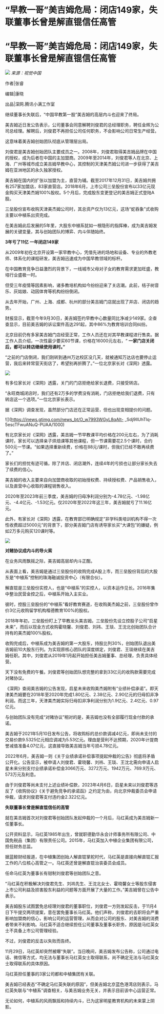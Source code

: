 # “早教一哥”美吉姆危局：闭店149家，失联董事长曾是解直锟信任高管

# “早教一哥”美吉姆危局：闭店149家，失联董事长曾是解直锟信任高管

![](https://inews.gtimg.com/news_bt/OBgMgebyZvbcWzDaor5_xbzKmMmBLBN87Xhjwtm3-I1L0AA/1000)
_来源：视觉中国_

作者|张睿

编辑|康晓

出品|深网.腾讯小满工作室

继续董事长失联后，“中国早教第一股”美吉姆的高层内斗也迎来了终局。

美吉姆近日发公告表示，公司董事会同意解聘刘俊君的总经理职务，聘任金辉为公司总经理。解聘后，刘俊君不再担任公司任何职务，不会影响公司日常生产经营。

这意味着美吉姆创始团队彻底从管理层出局。

刘俊君是美吉姆创始团队主要成员之一。2008年，刘俊君取得美吉姆品牌在中国的授权，成为后者在中国的主加盟商。2009年至2014年，刘俊君等人在北京、上海、广州等城市成立美吉姆早教中心，其控制的天津美杰姆公司进一步获得了美吉姆在亚洲地区的永久独家授权。

美吉姆在国内的扩张以加盟为主，直营为辅。截至2017年12月31日，美吉姆共拥有257家加盟店，83家直营店。2018年6月，上市公司三垒股份宣布以33亿元现金购买天津美杰姆100%股权。5个月后，完成股东变更登记的美吉姆正式登陆A股。

三垒股份宣布收购天津美杰姆公司时，其总资产仅为13亿元，这场“蛇吞象”式收购主要以中植系出资完成。

在美吉姆此后发展的5年里，大股东中植系犹如一根隐形的指挥棒，成为美吉姆发展的关键变量，其与创始团队的博弈、内斗伴随始终。

**3年亏了11亿 一年闭店149家**

从2009年初在北京开设第一家早教中心，凭借先进的场地和设备、专业的外教老师、体系化的课程研发，美吉姆迅速成为中国早教领域的标杆。

在中国教育竞争日益激烈的背景下，一线城市父母对子女的教育需求更加旺盛，教培行业盛极一时。

但受三年疫情等因素影响，诸多教培机构如今纷纷迎来了关店潮。此前，桔子树音乐、灰姑娘、动因体育等机构纷纷倒闭。

从去年开始，广州、上海、成都、杭州的部分美吉姆门店就出现了并店、闭店的趋势。

财报显示，截至今年9月30日，美吉姆签约早教中心数量同比净减少149家。企查查显示，目前美吉姆的诉讼案件高达291起，其中86%为教育培训合同纠纷。

北京目前仍有多家美吉姆门店经营正常，工作人员还在对其早教课程进行售卖。据工作人员介绍，一次性最少要买60节课，价格在16000元左右，“
**一家门店关闭后，都可以转店继续使用课时。”**

“之前的门店倒闭，我们刚转到通州万达校区没几天，就被通知万达店也要停止运营，我后来转常营天街店了，希望别再折腾了。”一位北京家长对《深网》透露。

![](https://inews.gtimg.com/news_bt/O2rr15tlRyQDxOKCOhP_h_VHayio362C_CwmkDdxtLVFEAA/1000)

有多位家长对《深网》透露，关门的门店拒绝给家长退费，只接受转店。

“永旺商城闭店时，我们还有2万多的学费没有消耗，门店拒绝给我们退费，只有转店这一个选项。”一位北京家长表示。

据《深网》调查发现，虽然部分门店还在正常运营，但也出现变相提价的问题。

![](https://inews.gtimg.com/news_bt/O_w7993WGyL8qAIt-
_Sdj9llUhTlq-5escTFwuANuQ-PUAA/1000)

有北京家长对《深网》透露，美吉姆一节早教课平均价格在200元左右，为了消耗课时，家长可以选择亲子烘焙课等其他课程，但一节课需要花2.5个课时，合约500元一节课。“如果选择重新续费，价格在88元/课时，但我们已经不敢再续费了。”

家长们的担忧有迹可循，除了并店、闭店潮外，连续4年的亏损也让部分家长失去了续费的信心。

美吉姆的收入主要来自向加盟商收取的初始授权费、持续授权费、产品销售收入，以及直营中心收取的课程销售收入。

2020年至2023年前三季度，美吉姆的归母净利润分别为-4.78亿元、-1.98亿元、-4.4亿元、-1.53亿元。仅2020年至2022年这三年，美吉姆就亏了11.16亿元。

此外，有家长对《深网》透露，在教育部已明确规定“非学科类培训机构不得一次性收费超过5000元”的背景下，部分美吉姆门店有诱导家长买“大课包”的嫌疑，例如2万多元购买120课时等。

![](https://inews.gtimg.com/news_bt/OBmBF0HLwFfWq6G6GspaReOhogUBkt0Gf0W8x_4XHvdmsAA/1000)

**对赌协议成内斗的导火索**

在业务风雨飘摇之际，美吉姆高层却内斗正酣。

从表面上看，美吉姆是通过三垒股份的收购完成A股上市，而三垒股份背后的大股东是“中植系”控制的珠海融诚投资中心（有限合伙）。

解直锟是三垒股份实控人，也是“中植系”的实控人，以资本运作见长。2016年集中整治民营金控之后，中植系开始入主实业。

彼时，控股三垒股份的“中植系”看好教育赛道，在收购美杰姆之前，三垒股份曾作价3亿元收购留学机构楷德教育100%的股权。

2018年年初，三垒股份盯上了早教龙头美吉姆。三垒股份先设立控股子公司“启星未来”，而后以现金方式收购霍晓馨、刘俊君、刘祎、王琰、王沈北创始团队合计持有的美杰姆100%股权。

收购完成后，中植系成为美吉姆的第一大股东，持股比列30%，创始团队退出美吉姆前10大股东行列。为实现原核心团队的深度绑定，刘俊君、王琰继续在美吉姆任职。其中，刘俊君从2019年1月起开始担任美吉姆董事、总经理，负责具体经营。

天下没有免费的午餐。刘俊君等创始团队想完整的拿到33亿元的收购款需要完成对赌协议。

《深网》查阅美吉姆的公告发现，启星未来收购美杰姆附有“业绩补偿承诺”。即天津美杰姆要在2018年至2020年完成1.80亿元、2.38亿元、2.90亿元的归母扣非净利润。而这三年，天津美杰姆实际归母扣非净利润分别为1.9亿元、2.4亿元、0.97亿元。

与创始团队没有完成“对赌协议”相对的是，美吉姆也没有全部履行现金付款的承诺。

美吉姆于2021年5月10日发布公告，将收购标的总价款调减4亿元，即尚未支付的交易价款9.5325亿元相应调减为5.53亿元。理由是营利不达预期，2020年计提商誉减值准备4.07亿元，这直接导致美吉姆当年亏损4.78亿元。

2022年6月，美吉姆一则《关于业绩承诺补偿事项提起仲裁的公告》彻底将矛盾公开化。公告显示，被申请人刘俊君、霍晓馨、刘祎、王琰、王沈北需向申请人启星未来分别支付业绩承诺补偿金3066万元、3272万元、1942万元、769.9万元、573万元及利息。

由于刘俊君等尚未支付上述业绩补偿款，2023年4月6日，启星未来以刘俊君等违反了《收购协议》《关于避免竞争的承诺函》之约定为由，向北京仲裁委员会申请仲裁，请求刘俊君等支付违约金2.322亿元。

**失联董事长曾是解直锟信任的高管**

就在美吉姆首次对刘俊君等创始团队发起仲裁的一个月后，马红英成为美吉姆新一任董事长。

公开资料显示，马红英1985年出生，曾就职德勤华永会计师事务所有限公司、中国免税品（集团）有限责任公司。2015年，马红英加入中植企业集团有限公司，担任财务总监。

据蓝鲸财经报道，在中植集团创始人解直锟掌舵时代，马红英是直接向解直锟汇报工作的八位核心高管之一。马红英还曾是解直锟治丧委员会成员。

任命马红英为董事长有钳制刘俊君等创始团队之意。

“马红英在积极解决刘俊君先生、刘祎先生、王沈北女士、霍晓馨女士等股东侵害上市公司利益及损害股东利益的问题等方面开展了大量的工作。”美吉姆曾在公告中表示。

美吉姆股东试图罢免总经理刘俊君的董事职位，刘俊君一方则发起反击，于11月4日下午提交两项提案，意在罢免董事长马红英。他们声称，刘俊君的去职将会严重影响加盟商的信心，影响公司的运营管理，从而会对公司的股东、对美吉姆的消费者带来不利影响。马红英不适合继续担任公司董事及董事长职务，原因是马红英女士不具备上市公司管理经验。

不过，刘俊君的反击以失败而告终。

11月29日，马红英却突然被曝“失联”。当日晚间，美吉姆发布公告称，公司通过电话、微信等方式，均无法与董事长马红英女士取得联系，尚不确定无法与马红英女士取得联系的具体原因。

马红英担任董事的3家公司都和中植集团有关联。

美吉姆已经表态“不确定马红英失联的原因”，但美吉姆北京蓝色港湾店则表示，马红英失联与“中植系”调查相关，与美吉姆业务无关，并表示目前该中心运营正常。

无论如何，中植系的风雨飘摇和持续内斗，已为这家明星教育机构的未来蒙上阴影。

